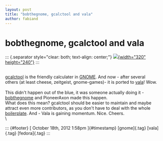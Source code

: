 ```yaml
---
layout: post
title: "bobthegnome, gcalctool and vala"
author: fabiand
---
```



bobthegnome, gcalctool and vala
===============================

::: {.separator style="clear: both; text-align: center;"}
[![](http://git.gnome.org/browse/gnome-icon-theme/plain/src/accessories-calculator.svg){width="320"
height="240"}](http://git.gnome.org/browse/gnome-icon-theme/plain/src/accessories-calculator.svg)
:::

\
[gcalctool](http://git.gnome.org/browse/gcalctool) is the friendly
calculater in [GNOME](http://www.gnome.org/). And now - after several
others (at least cheese, zeitgeist, gnome-games)- it is ported to
[vala](http://live.gnome.org/Vala)! Wow.\
\
This didn't happen out of the blue, it was someone actually doing it -
[bobthegnome](http://bobthegnome.blogspot.de/) and PioneerAxon made this
happen.\
What does this mean? gcalctool should be easier to maintain and maybe
attract even more contributors, as you don't have to deal with the whole
[boilerplate](http://www.gtk.org/). And - Vala is gaining momentum.
Nice. Cheers.\
\

::: {#footer}
[ October 18th, 2012 1:58pm ]{#timestamp} [gnome]{.tag} [vala]{.tag}
[fedora]{.tag}
:::

